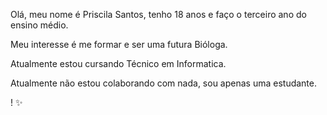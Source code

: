  Olá, meu nome é Priscila Santos, tenho 18 anos e faço o terceiro ano do ensino médio. 
 
 Meu interesse é me formar e ser uma futura Bióloga.
 
 Atualmente estou cursando Técnico em Informatica.
 
 Atualmente não estou colaborando com nada, sou apenas uma estudante.
 
! ✨

<!---
pdspry7/pdspry7 is a ✨ special ✨ repository because its `README.md` (this file) appears on your GitHub profile.
You can click the Preview link to take a look at your changes.
--->
